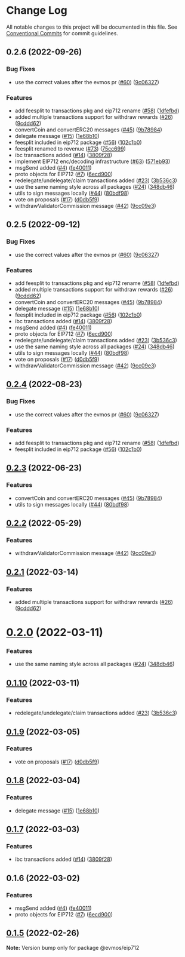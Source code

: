 # Change Log

All notable changes to this project will be documented in this file.
See [Conventional Commits](https://conventionalcommits.org) for commit guidelines.

## 0.2.6 (2022-09-26)

### Bug Fixes

* use the correct values after the evmos pr ([#60](https://github.com/evmos/evmosjs/issues/60)) ([9c06327](https://github.com/evmos/evmosjs/commit/9c06327b25a01024efb862d7bd80c9329299ae1d))

### Features

* add feesplit to transactions pkg and eip712 rename ([#58](https://github.com/evmos/evmosjs/issues/58)) ([1dfefbd](https://github.com/evmos/evmosjs/commit/1dfefbd906a9674453c91c9adaf4273cc92c93b8))
* added multiple transactions support for withdraw rewards ([#26](https://github.com/evmos/evmosjs/issues/26)) ([9cddd62](https://github.com/evmos/evmosjs/commit/9cddd62bdeec00d50791df8fbaa0c1301d08d4ca))
* convertCoin and convertERC20 messages ([#45](https://github.com/evmos/evmosjs/issues/45)) ([9b78984](https://github.com/evmos/evmosjs/commit/9b78984c034208c572e519bf080073014e804f13))
* delegate message ([#15](https://github.com/evmos/evmosjs/issues/15)) ([1e68b10](https://github.com/evmos/evmosjs/commit/1e68b10d107edef6d54358447cee60af84d46053))
* feesplit included in eip712 package ([#56](https://github.com/evmos/evmosjs/issues/56)) ([102c1b0](https://github.com/evmos/evmosjs/commit/102c1b0873e2feedacb51b416a819c3fd8e8898f))
* feesplit renamed to revenue ([#73](https://github.com/evmos/evmosjs/issues/73)) ([75cc699](https://github.com/evmos/evmosjs/commit/75cc699fd318715d3f21da72ec83130ac858f661))
* ibc transactions added ([#14](https://github.com/evmos/evmosjs/issues/14)) ([3809f28](https://github.com/evmos/evmosjs/commit/3809f289e4e54c5013d3027578bde5c244ec8736))
* implement EIP712 enc/decoding infrastructure ([#63](https://github.com/evmos/evmosjs/issues/63)) ([571eb93](https://github.com/evmos/evmosjs/commit/571eb93247214e22ca85924214458ec7792e5dde))
* msgSend added ([#4](https://github.com/evmos/evmosjs/issues/4)) ([fe40011](https://github.com/evmos/evmosjs/commit/fe40011fedad558d6666674b3001e34cc86ae30d))
* proto objects for EIP712 ([#7](https://github.com/evmos/evmosjs/issues/7)) ([6ecd900](https://github.com/evmos/evmosjs/commit/6ecd9004f081c6a70b80d903878877d378ff6c75))
* redelegate/undelegate/claim transactions added ([#23](https://github.com/evmos/evmosjs/issues/23)) ([3b536c3](https://github.com/evmos/evmosjs/commit/3b536c321f7c304f79d121af346f16d6cca74b47))
* use the same naming style across all packages ([#24](https://github.com/evmos/evmosjs/issues/24)) ([348db46](https://github.com/evmos/evmosjs/commit/348db46ac299655257addc7a381e4ac1eb88f20a))
* utils to sign messages locally ([#44](https://github.com/evmos/evmosjs/issues/44)) ([80bdf98](https://github.com/evmos/evmosjs/commit/80bdf980a330630104155d37e4b1a289f94eb10c))
* vote on proposals ([#17](https://github.com/evmos/evmosjs/issues/17)) ([d0db5f9](https://github.com/evmos/evmosjs/commit/d0db5f9d2fba521a3cd20192d8d24c54f7f7fa4c))
* withdrawValidatorCommission message ([#42](https://github.com/evmos/evmosjs/issues/42)) ([9cc09e3](https://github.com/evmos/evmosjs/commit/9cc09e34f0f052555d1f9c6e8f3d81dfbbea6d1c))

## 0.2.5 (2022-09-12)

### Bug Fixes

* use the correct values after the evmos pr ([#60](https://github.com/evmos/evmosjs/issues/60)) ([9c06327](https://github.com/evmos/evmosjs/commit/9c06327b25a01024efb862d7bd80c9329299ae1d))

### Features

* add feesplit to transactions pkg and eip712 rename ([#58](https://github.com/evmos/evmosjs/issues/58)) ([1dfefbd](https://github.com/evmos/evmosjs/commit/1dfefbd906a9674453c91c9adaf4273cc92c93b8))
* added multiple transactions support for withdraw rewards ([#26](https://github.com/evmos/evmosjs/issues/26)) ([9cddd62](https://github.com/evmos/evmosjs/commit/9cddd62bdeec00d50791df8fbaa0c1301d08d4ca))
* convertCoin and convertERC20 messages ([#45](https://github.com/evmos/evmosjs/issues/45)) ([9b78984](https://github.com/evmos/evmosjs/commit/9b78984c034208c572e519bf080073014e804f13))
* delegate message ([#15](https://github.com/evmos/evmosjs/issues/15)) ([1e68b10](https://github.com/evmos/evmosjs/commit/1e68b10d107edef6d54358447cee60af84d46053))
* feesplit included in eip712 package ([#56](https://github.com/evmos/evmosjs/issues/56)) ([102c1b0](https://github.com/evmos/evmosjs/commit/102c1b0873e2feedacb51b416a819c3fd8e8898f))
* ibc transactions added ([#14](https://github.com/evmos/evmosjs/issues/14)) ([3809f28](https://github.com/evmos/evmosjs/commit/3809f289e4e54c5013d3027578bde5c244ec8736))
* msgSend added ([#4](https://github.com/evmos/evmosjs/issues/4)) ([fe40011](https://github.com/evmos/evmosjs/commit/fe40011fedad558d6666674b3001e34cc86ae30d))
* proto objects for EIP712 ([#7](https://github.com/evmos/evmosjs/issues/7)) ([6ecd900](https://github.com/evmos/evmosjs/commit/6ecd9004f081c6a70b80d903878877d378ff6c75))
* redelegate/undelegate/claim transactions added ([#23](https://github.com/evmos/evmosjs/issues/23)) ([3b536c3](https://github.com/evmos/evmosjs/commit/3b536c321f7c304f79d121af346f16d6cca74b47))
* use the same naming style across all packages ([#24](https://github.com/evmos/evmosjs/issues/24)) ([348db46](https://github.com/evmos/evmosjs/commit/348db46ac299655257addc7a381e4ac1eb88f20a))
* utils to sign messages locally ([#44](https://github.com/evmos/evmosjs/issues/44)) ([80bdf98](https://github.com/evmos/evmosjs/commit/80bdf980a330630104155d37e4b1a289f94eb10c))
* vote on proposals ([#17](https://github.com/evmos/evmosjs/issues/17)) ([d0db5f9](https://github.com/evmos/evmosjs/commit/d0db5f9d2fba521a3cd20192d8d24c54f7f7fa4c))
* withdrawValidatorCommission message ([#42](https://github.com/evmos/evmosjs/issues/42)) ([9cc09e3](https://github.com/evmos/evmosjs/commit/9cc09e34f0f052555d1f9c6e8f3d81dfbbea6d1c))

## [0.2.4](https://github.com/evmos/evmosjs/compare/@evmos/eip712@0.2.3...@evmos/eip712@0.2.4) (2022-08-23)

### Bug Fixes

* use the correct values after the evmos pr ([#60](https://github.com/evmos/evmosjs/issues/60)) ([9c06327](https://github.com/evmos/evmosjs/commit/9c06327b25a01024efb862d7bd80c9329299ae1d))

### Features

* add feesplit to transactions pkg and eip712 rename ([#58](https://github.com/evmos/evmosjs/issues/58)) ([1dfefbd](https://github.com/evmos/evmosjs/commit/1dfefbd906a9674453c91c9adaf4273cc92c93b8))
* feesplit included in eip712 package ([#56](https://github.com/evmos/evmosjs/issues/56)) ([102c1b0](https://github.com/evmos/evmosjs/commit/102c1b0873e2feedacb51b416a819c3fd8e8898f))

## [0.2.3](https://github.com/evmos/evmosjs/compare/@evmos/eip712@0.2.2...@evmos/eip712@0.2.3) (2022-06-23)

### Features

* convertCoin and convertERC20 messages ([#45](https://github.com/evmos/evmosjs/issues/45)) ([9b78984](https://github.com/evmos/evmosjs/commit/9b78984c034208c572e519bf080073014e804f13))
* utils to sign messages locally ([#44](https://github.com/evmos/evmosjs/issues/44)) ([80bdf98](https://github.com/evmos/evmosjs/commit/80bdf980a330630104155d37e4b1a289f94eb10c))

## [0.2.2](https://github.com/tharsis/evmosjs/compare/@evmos/eip712@0.2.1...@evmos/eip712@0.2.2) (2022-05-29)

### Features

* withdrawValidatorCommission message ([#42](https://github.com/tharsis/evmosjs/issues/42)) ([9cc09e3](https://github.com/tharsis/evmosjs/commit/9cc09e34f0f052555d1f9c6e8f3d81dfbbea6d1c))

## [0.2.1](https://github.com/tharsis/evmosjs/compare/@evmos/eip712@0.2.0...@evmos/eip712@0.2.1) (2022-03-14)

### Features

* added multiple transactions support for withdraw rewards ([#26](https://github.com/tharsis/evmosjs/issues/26)) ([9cddd62](https://github.com/tharsis/evmosjs/commit/9cddd62bdeec00d50791df8fbaa0c1301d08d4ca))

# [0.2.0](https://github.com/tharsis/evmosjs/compare/@evmos/eip712@0.1.10...@evmos/eip712@0.2.0) (2022-03-11)

### Features

* use the same naming style across all packages ([#24](https://github.com/tharsis/evmosjs/issues/24)) ([348db46](https://github.com/tharsis/evmosjs/commit/348db46ac299655257addc7a381e4ac1eb88f20a))

## [0.1.10](https://github.com/tharsis/evmosjs/compare/@evmos/eip712@0.1.9...@evmos/eip712@0.1.10) (2022-03-11)

### Features

* redelegate/undelegate/claim transactions added ([#23](https://github.com/tharsis/evmosjs/issues/23)) ([3b536c3](https://github.com/tharsis/evmosjs/commit/3b536c321f7c304f79d121af346f16d6cca74b47))

## [0.1.9](https://github.com/tharsis/evmosjs/compare/@evmos/eip712@0.1.8...@evmos/eip712@0.1.9) (2022-03-05)

### Features

* vote on proposals ([#17](https://github.com/tharsis/evmosjs/issues/17)) ([d0db5f9](https://github.com/tharsis/evmosjs/commit/d0db5f9d2fba521a3cd20192d8d24c54f7f7fa4c))

## [0.1.8](https://github.com/tharsis/evmosjs/compare/@evmos/eip712@0.1.7...@evmos/eip712@0.1.8) (2022-03-04)

### Features

* delegate message ([#15](https://github.com/tharsis/evmosjs/issues/15)) ([1e68b10](https://github.com/tharsis/evmosjs/commit/1e68b10d107edef6d54358447cee60af84d46053))

## [0.1.7](https://github.com/tharsis/evmosjs/compare/@evmos/eip712@0.1.6...@evmos/eip712@0.1.7) (2022-03-03)

### Features

* ibc transactions added ([#14](https://github.com/tharsis/evmosjs/issues/14)) ([3809f28](https://github.com/tharsis/evmosjs/commit/3809f289e4e54c5013d3027578bde5c244ec8736))

## 0.1.6 (2022-03-02)

### Features

* msgSend added ([#4](https://github.com/tharsis/evmosjs/issues/4)) ([fe40011](https://github.com/tharsis/evmosjs/commit/fe40011fedad558d6666674b3001e34cc86ae30d))
* proto objects for EIP712 ([#7](https://github.com/tharsis/evmosjs/issues/7)) ([6ecd900](https://github.com/tharsis/evmosjs/commit/6ecd9004f081c6a70b80d903878877d378ff6c75))

## [0.1.5](https://github.com/tharsis/evmosjs/compare/@evmos/eip712@0.1.2...@evmos/eip712@0.1.5) (2022-02-26)

**Note:** Version bump only for package @evmos/eip712
